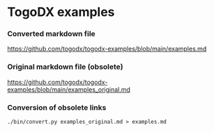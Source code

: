 # TogoDX examples

### Converted markdown file

https://github.com/togodx/togodx-examples/blob/main/examples.md

### Original markdown file (obsolete)

https://github.com/togodx/togodx-examples/blob/main/examples_original.md

### Conversion of obsolete links
```
./bin/convert.py examples_original.md > examples.md
```
